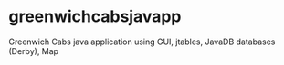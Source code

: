 # greenwichcabsjavapp
Greenwich Cabs java application using GUI, jtables, JavaDB databases (Derby), Map 
